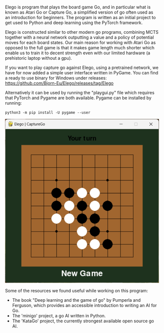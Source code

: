 Elego is program that plays the board game Go, and in particular what is known as Atari Go or Capture Go, a simplified version of go often used as an introduction for beginners. The program is written as an initial project to get used to Python and deep learning using the PyTorch framework. 

Elego is constructed similar to other modern go programs, combining MCTS together with a neural network outputting a value and a policy of potential moves for each board states. Our main reason for working with Atari Go as opposed to the full game is that it makes game length much shorter which enable us to train it to decent strength even with our limited hardware (a prehistoric laptop without a gpu).

If you want to play capture go against Elego, using a pretrained network, we have for now added a simple user interface written in PyGame. 
You can find a ready to use binary for Windows under releases: https://github.com/Bjorn-Eu/Elego/releases/tag/Elego

Alternatively it can be used by running the "playgui.py" file which requires that PyTorch and Pygame are both available. 
Pygame can be installed by running:
```
python3 -m pip install -U pygame --user
```
![Elego](https://github.com/Bjorn-Eu/Elego/blob/main/Elego.png)

Some of the resources we found useful while working on this program:
- The book "Deep learning and the game of go" by Pumperla and Ferguson, which provides an accessible introduction to writing an AI for Go.
- The 'minigo' project, a go AI written in Python. 
- The 'KataGo' project, the currently strongest available open source go AI.

